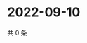 # 2022-09-10

共 0 条

<!-- BEGIN WEIBO -->
<!-- 最后更新时间 Sat Sep 10 2022 07:19:26 GMT+0800 (China Standard Time) -->

<!-- END WEIBO -->
